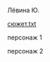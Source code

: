 Лёвина Ю.

[сюжет.txt](https://github.com/user-attachments/files/19721372/default.txt)

персонаж 1



персонаж 2

